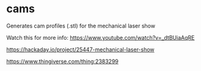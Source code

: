 # cams
Generates cam profiles (.stl) for the mechanical laser show


Watch this for more info:
https://www.youtube.com/watch?v=_dtBUiaAqRE

https://hackaday.io/project/25447-mechanical-laser-show

https://www.thingiverse.com/thing:2383299
